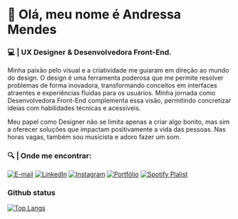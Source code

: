 
# 👋 Olá, meu nome é Andressa Mendes

### 💻 | UX Designer & Desenvolvedora Front-End.
Minha paixão pelo visual e a criatividade me guiaram em direção ao mundo do design. O design é uma ferramenta poderosa que me permite resolver problemas de forma inovadora, transformando conceitos em interfaces atraentes e experiências fluidas para os usuários. Minha jornada como Desenvolvedora Front-End complementa essa visão, permitindo concretizar ideias com habilidades técnicas e acessíveis.

Meu papel como Designer não se limita apenas a criar algo bonito, mas sim a oferecer soluções que impactam positivamente a vida das pessoas. Nas horas vagas, também sou musicista e adoro fazer um som.


### 🔍 | **Onde me encontrar:**

[![E-mail](https://img.shields.io/badge/-Email-000?style=for-the-badge&logo=microsoft-outlook&logoColor=fff&color:FFF)](mailto:andressasilvam25@gmail.com)
[![LinkedIn](https://img.shields.io/badge/-LinkedIn-000?style=for-the-badge&logo=linkedin&logoColor=FFf&color:FFF)](https://www.linkedin.com/in/andressa-mendes-56ba37249/)
[![Instagram](https://img.shields.io/badge/-Instagram-000?style=for-the-badge&logo=instagram&logoColor=FFf&color:FFF)](https://www.instagram.com/mendxsui/)
[![Portfólio](https://img.shields.io/badge/website-000000?style=for-the-badge&logo=About.me&logoColor=FFf&Color=FFF)](https://andressamendes.framer.website/)
[![Spotify Plalist](https://img.shields.io/badge/Spotify-1ED760?&style=for-the-badge&logo=spotify&logoColor=fff&Color=000)](https://open.spotify.com/playlist/5lCzE2kG0BHoBbuOJPpHK2)

### **Github status**

[![Top Langs](https://github-readme-stats.vercel.app/api/top-langs/?username=andressamendess&layout=donut&bg_color=000&title_color=FF00F6&text_color=FFF)](https://github.com/andressamendess/github-readme-stats)
<!--![GitHub stats](https://github-readme-stats-git-masterrstaa-rickstaa.vercel.app/api?username=andressamendess&hide_title=true&show_icons=true&include_all_commits=false&count_private=true&line_height=25&hide=issues&bg_color=000&title_color=FF00F6&text_color=FFF&border_radius=3&border_color=36123c&icon_color=FFf&theme=jolly)-->




